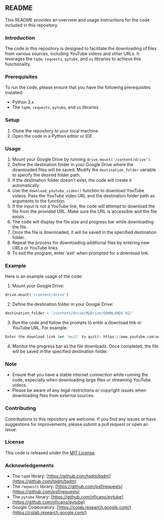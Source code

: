 ## README

This README provides an overview and usage instructions for the code included in this repository.

### Introduction
The code in this repository is designed to facilitate the downloading of files from various sources, including YouTube videos and other URLs. It leverages the `tqdm`, `requests`, `pytube`, and `os` libraries to achieve this functionality.

### Prerequisites
To run the code, please ensure that you have the following prerequisites installed:
- Python 3.x
- The `tqdm`, `requests`, `pytube`, and `os` libraries

### Setup
1. Clone the repository to your local machine.
2. Open the code in a Python editor or IDE.

### Usage
1. Mount your Google Drive by running `drive.mount('/content/drive')`.
2. Define the destination folder in your Google Drive where the downloaded files will be saved. Modify the `destination_folder` variable to specify the desired folder path.
3. If the destination folder doesn't exist, the code will create it automatically.
4. Use the `download_youtube_video()` function to download YouTube videos. Pass the YouTube video URL and the destination folder path as arguments to the function.
5. If the input is not a YouTube link, the code will attempt to download the file from the provided URL. Make sure the URL is accessible and the file exists.
6. The code will display the file size and progress bar while downloading the file.
7. Once the file is downloaded, it will be saved in the specified destination folder.
8. Repeat the process for downloading additional files by entering new URLs or YouTube links.
9. To exit the program, enter 'exit' when prompted for a download link.

### Example
Here is an example usage of the code:

1. Mount your Google Drive:
```python
drive.mount('/content/drive')
```

2. Define the destination folder in your Google Drive:
```python
destination_folder = '/content/drive/MyDrive/DOWNLOADS 02/'
```

3. Run the code and follow the prompts to enter a download link or YouTube URL. For example:
```python
Enter the download link (or 'exit' to quit): https://www.youtube.com/watch?v=abcde12345
```

4. Monitor the progress bar as the file downloads. Once completed, the file will be saved in the specified destination folder.

### Note
- Ensure that you have a stable internet connection while running the code, especially when downloading large files or streaming YouTube videos.
- Please be aware of any legal restrictions or copyright issues when downloading files from external sources.

### Contributing
Contributions to this repository are welcome. If you find any issues or have suggestions for improvements, please submit a pull request or open an issue.

### License
This code is released under the [MIT License](LICENSE).

### Acknowledgements
- The `tqdm` library: [https://github.com/tqdm/tqdm](https://github.com/tqdm/tqdm)
- The `requests` library: [https://github.com/psf/requests](https://github.com/psf/requests)
- The `pytube` library: [https://github.com/nficano/pytube](https://github.com/nficano/pytube)
- Google Colaboratory: [https://colab.research.google.com/](https://colab.research.google.com/)